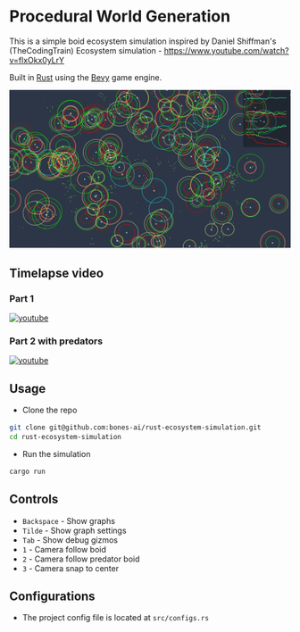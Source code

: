 # Procedural World Generation
This is a simple boid ecosystem simulation inspired by Daniel Shiffman's (TheCodingTrain) Ecosystem simulation - https://www.youtube.com/watch?v=flxOkx0yLrY

Built in [Rust](https://www.rust-lang.org/) using the [Bevy](https://bevyengine.org/) game engine.

![screenshot](/screenshot.png)

## Timelapse video

### Part 1
[![youtube](https://img.youtube.com/vi/lCUovKa68jQ/0.jpg)](https://youtu.be/lCUovKa68jQ)

### Part 2 with predators
[![youtube](https://img.youtube.com/vi/sKYUIlDdC18/0.jpg)](https://youtu.be/sKYUIlDdC18)

## Usage
- Clone the repo
```bash
git clone git@github.com:bones-ai/rust-ecosystem-simulation.git
cd rust-ecosystem-simulation
```
- Run the simulation
```bash
cargo run
```

## Controls
- `Backspace` - Show graphs
- `Tilde` - Show graph settings
- `Tab` - Show debug gizmos
- `1` - Camera follow boid
- `2` - Camera follow predator boid
- `3` - Camera snap to center

## Configurations
- The project config file is located at `src/configs.rs`
